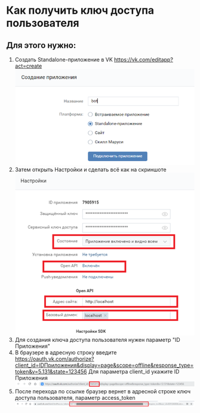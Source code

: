 # Как получить ключ доступа пользователя

## Для этого нужно:
1. Создать Standalone-приложение в VK https://vk.com/editapp?act=create
   ![image](img/vk_create_app_1.png)
2. Затем открыть Настройки и сделать всё как на скриншоте
![image](img/vk_create_app_2.png)
3. Для создания ключа доступа пользователя нужен параметр "ID Приложения"
4. В браузере в адресную строку введите  
https://oauth.vk.com/authorize?client_id=IDПриложения&display=page&scope=offline&response_type=token&v=5.131&state=123456
   Для параметра client_id укажите ID Приложения 
![image](img/vk_create_app_3.png) 
5. После перехода по ссылке браузер вернет в адресной строке ключ доступа пользователя,
   параметр access_token   
   ![image](img/vk_create_app_4.png) 
